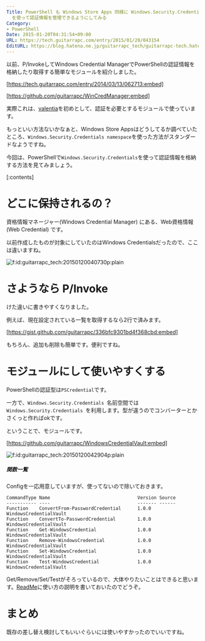 ```yaml
---
Title: PowerShell も Windows Store Apps 同様に Windows.Security.Credentials namespace
  を使って認証情報を管理できるようにしてみる
Category:
- PowerShell
Date: 2015-01-20T04:31:54+09:00
URL: https://tech.guitarrapc.com/entry/2015/01/20/043154
EditURL: https://blog.hatena.ne.jp/guitarrapc_tech/guitarrapc-tech.hatenablog.com/atom/entry/8454420450080811033
---
```


以前、P/InvokeしてWindows Credential ManagerでPowerShellの認証情報を格納したり取得する簡単なモジュールを紹介しました。

[https://tech.guitarrapc.com/entry/2014/03/13/062713:embed]

[https://github.com/guitarrapc/WinCredManager:embed]

実際これは、[valentia](https://github.com/guitarrapc/valentia)を初めとして、認証を必要とするモジュールで使っています。

もっといい方法ないかなぁと、Windows Store Appsはどうしてるか調べていたところ、`Windows.Security.Credentials namespace`を使った方法がスタンダードなようですね。

今回は、PowerShellで`Windows.Security.Credentials`を使って認証情報を格納する方法を見てみましょう。


[:contents]

# どこに保持されるの？

資格情報マネージャー(Windows Credential Manager) にある、Web資格情報(Web Credential) です。

以前作成したものが対象にしていたのはWindows Credentialsだったので、ここは違いますね。

<p><span itemscope itemtype="https://schema.org/Photograph"><img src="https://cdn-ak.f.st-hatena.com/images/fotolife/g/guitarrapc_tech/20150120/20150120040730.png" alt="f:id:guitarrapc_tech:20150120040730p:plain" title="f:id:guitarrapc_tech:20150120040730p:plain" class="hatena-fotolife" itemprop="image"></span></p>

# さようなら P/Invoke

けた違いに書きやすくなりました。

例えば、現在設定されている一覧を取得するなら2行で済みます。

[https://gist.github.com/guitarrapc/336bfc9301bd4f368cbd:embed]

もちろん、追加も削除も簡単です。便利ですね。

# モジュールにして使いやすくする

PowerShellの認証型は`PSCredential`です。

一方で、`Windows.Security.Credentials `名前空間では`Windows.Security.Credentials `を利用します。型が違うのでコンバーターとかさくっと作ればokです。

ということで、モジュールです。

[https://github.com/guitarrapc/WindowsCredentialVault:embed]

<p><span itemscope itemtype="https://schema.org/Photograph"><img src="https://cdn-ak.f.st-hatena.com/images/fotolife/g/guitarrapc_tech/20150120/20150120042904.png" alt="f:id:guitarrapc_tech:20150120042904p:plain" title="f:id:guitarrapc_tech:20150120042904p:plain" class="hatena-fotolife" itemprop="image"></span></p>


##### 関数一覧

Configを一応用意していますが、使ってないので除いておきます。

```
CommandType Name                                Version Source
----------- ----                                ------- ------
Function    ConvertFrom-PasswordCredential      1.0.0   WindowsCredentialVault
Function    ConvertTo-PasswordCredential        1.0.0   WindowsCredentialVault
Function    Get-WindowsCredential               1.0.0   WindowsCredentialVault
Function    Remove-WindowsCredential            1.0.0   WindowsCredentialVault
Function    Set-WindowsCredential               1.0.0   WindowsCredentialVault
Function    Test-WindowsCredential              1.0.0   WindowsCredentialVault
```

Get/Remove/Set/Testがそろっているので、大体やりたいことはできると思います。[ReadMe](https://github.com/guitarrapc/WindowsCredentialVault#windowscredentialvault)に使い方の説明を書いておいたのでどうぞ。

# まとめ

既存の差し替え検討してもいいぐらいには使いやすかったのでいいですね。
